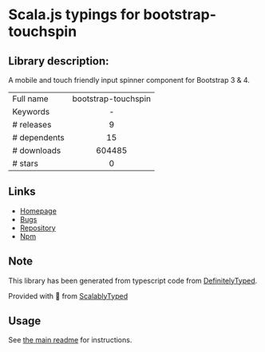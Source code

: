 
# Scala.js typings for bootstrap-touchspin


## Library description:
A mobile and touch friendly input spinner component for Bootstrap 3 & 4.

|                    |                 |
| ------------------ | :-------------: |
| Full name          | bootstrap-touchspin |
| Keywords           | - |
| # releases         | 9 |
| # dependents       | 15 |
| # downloads        | 604485 |
| # stars            | 0 |

## Links
- [Homepage](https://www.virtuosoft.eu/code/bootstrap-touchspin/)
- [Bugs](https://github.com/istvan-ujjmeszaros/bootstrap-touchspin/issues)
- [Repository](https://github.com/istvan-ujjmeszaros/bootstrap-touchspin)
- [Npm](https://www.npmjs.com/package/bootstrap-touchspin)
    


## Note
This library has been generated from typescript code from [DefinitelyTyped](https://definitelytyped.org).

Provided with :purple_heart: from [ScalablyTyped](https://github.com/oyvindberg/ScalablyTyped)

## Usage
See [the main readme](../../readme.md) for instructions.


